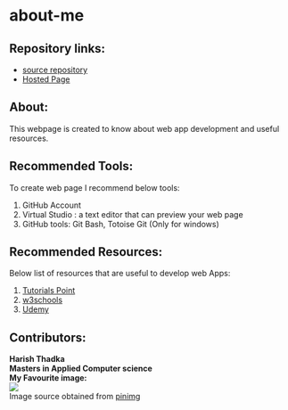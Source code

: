# about-me
## Repository links:
* [source repository ](https://github.com/harish24680/about-me)
* [Hosted Page](https://harish24680.github.io/about-me/)


## About:
This webpage is created to know about web app development and useful resources.


## Recommended Tools:
To create web page I recommend below tools:  
1. GitHub Account
1. Virtual Studio : a text editor that can preview your web page
1. GitHub tools: Git Bash, Totoise Git (Only for windows)


## Recommended Resources:
Below list of resources that are useful to develop web Apps:  
1. [Tutorials Point](https://www.tutorialspoint.com/internet_technologies/websites_development.htm)
1. [w3schools](https://www.w3schools.com/whatis/)
1. [Udemy](https://www.udemy.com/course/python-and-django-full-stack-web-developer-bootcamp/)


## Contributors:
**Harish Thadka  
Masters in Applied Computer science**  
**My Favourite image:**  
![](https://i.pinimg.com/originals/0e/27/b0/0e27b0a7ec42b33f13b4e6eb66b75da1.jpg)  
Image source obtained from [pinimg](https://i.pinimg.com/originals/0e/27/b0/0e27b0a7ec42b33f13b4e6eb66b75da1.jpg)

